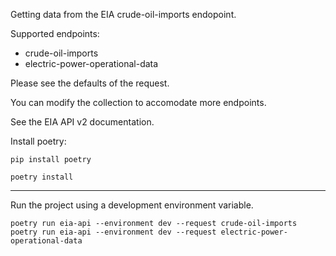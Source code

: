 Getting data from the EIA crude-oil-imports endopoint.

Supported endpoints: 

- crude-oil-imports
- electric-power-operational-data 

Please see the defaults of the request. 

You can modify the collection to accomodate more endpoints. 

See the EIA API v2 documentation. 


Install poetry:

    pip install poetry

    poetry install

---

Run the project using a development environment variable.
   
    poetry run eia-api --environment dev --request crude-oil-imports
    poetry run eia-api --environment dev --request electric-power-operational-data
